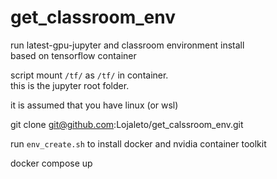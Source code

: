 # get_classroom_env
run latest-gpu-jupyter and classroom environment install<br />
based on tensorflow container

script mount `/tf/` as `/tf/` in container.<br />
this is the jupyter root folder.<br />

it is assumed that you have linux (or wsl)<br />

git clone git@github.com:Lojaleto/get_calssroom_env.git<br />

run `env_create.sh` to install docker and nvidia container toolkit<br />

docker compose up